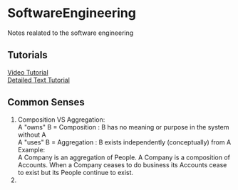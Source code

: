 SoftwareEngineering
===
Notes realated to the software engineering  

Tutorials
---
[Video Tutorial](https://www.youtube.com/watch?v=UI6lqHOVHic)  
[Detailed Text Tutorial](https://www.tutorialspoint.com/uml/uml_overview.htm)  

Common Senses  
---
1. Composition VS Aggregation:  
A "owns" B = Composition : B has no meaning or purpose in the system without A  
A "uses" B = Aggregation : B exists independently (conceptually) from A  
Example:  
A Company is an aggregation of People. A Company is a composition of Accounts. When a Company ceases to do business its Accounts cease to exist but its People continue to exist.  
2. 
